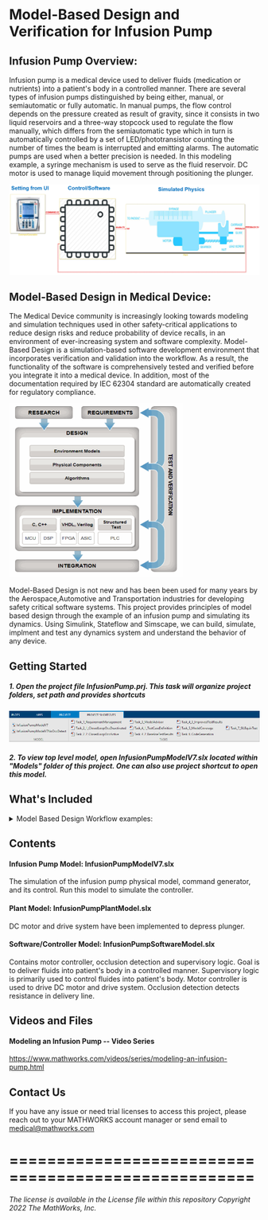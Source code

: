 # Model-Based Design and Verification for Infusion Pump

## Infusion Pump Overview:


Infusion pump is a medical device used to deliver fluids (medication or nutrients) into a patient's body in a controlled manner.
There are several types of infusion pumps distinguished by being either, manual, or semiautomatic or fully automatic. 
In manual pumps, the flow control depends on the pressure created as result of gravity, since it consists in two liquid reservoirs and a three-way stopcock used to regulate the flow manually, which differs from the semiautomatic type which in turn is automatically controlled by a set of LED/phototransistor counting the number of times the beam is interrupted and emitting alarms. 
The automatic pumps are used when a better precision is needed. In this modeling example, a syringe mechanism is used to serve as the fluid reservoir. DC motor is used to manage liquid movement through positioning the plunger. 

![Top Level Model](Image/top_level.jpg)

## Model-Based Design in Medical Device:


The Medical Device community is increasingly looking towards modeling and simulation techniques used in other safety-critical applications to reduce design risks and reduce probability of device recalls, in an environment of ever-increasing system and software complexity. 
Model-Based Design is a simulation-based software development environment that incorporates verification and validation into the workflow. As a result, the functionality of the software is comprehensively tested and verified before you integrate it into a medical device. In addition, most of the documentation required by IEC 62304 standard are automatically created for regulatory compliance.

<img src="./Image/MBD_Workflow.gif" width=350 height=350>

Model-Based Design is not new and has been been used for many years by the Aerospace,Automotive and Transportation industries for developing safety critical software systems. This project provides principles of model based design through the example of an infusion pump and simulating its dynamics. Using Simulink, Stateflow and Simscape, we can build, simulate, implment and test any dynamics system and understand the behavior of any device. 

## Getting Started


##### 1. Open the project file InfusionPump.prj. This task will organize project folders, set path and provides shortcuts

![](Image/Project_Shortcut.gif)

##### 2. To view top level model, open InfusionPumpModelV7.slx located within "Models" folder of this project. One can also use project shortcut to open this model.

## What's Included

<details>


This project covers many short examples of critical model based design workflow. As, you can see from figure below, except realtime simulation/testing and cerrtification, we have provided all other examples. Please follow scripts below to execute each segment of the workflow.

<img src="Image/MBD_adoption.gif" width=750 height=500>

**[i] Requirement Management:** Click on 'Task_1_RequirementManagement' from project shortcut. This task will open original system level requirmenet document (Syringe Infusion Pump Delivery Logic Requirement.docx), model with requirements are tied to it and final report genereted which shows traceability between requirement and models
    
**[ii] Algorithm Design:** Open a high level infusion pump model which contains plant and controller models by clicking on 'Task_2_1_ClosedLoopOccDeactivated' or 'Task_2_2_ClosedLoopOccActive'. Simulink, Stateflow and Simscape products are used to build this model.
    
**[iii] Modeling Standards:** The MathWorks 'Model Advisor' assists the developer in reporting violations of block settings, model configurations, or modeling styles (readability) that do not comply with such guidelines. 'Task_3_ModelAdvisor' opens model advisor toolbox for infusion pump top level model. User can select/deselect checks
    
**[iv] Simulink Test:** Tasks_4_1, Tasks_4_2 and Tasks_4_3 are related to simulink test. Unit test, baseline test and report generations examples are covered in these three tasks.
    
**[v] Simulink Coverage:** 'Task_5_ModelCoverage' initiate simulink design verifier and shows workflow to automatically generate extended test cases to make sure design has been completely tested with 100% coverage. 
    
**[vi] Code Generation:** 'Task_6_CodeGeneration' generates code for Infusion pump software model which includes supervisory logic, occlusion detection and motor controller.
    
**[vii] SIL/PIL Testing:** 'Task_7_SILEquivTest' test numerically equivalency between motor controller model and generated code.

**[viii] Parameter Sweep & Parallel Processing:** 'Task_8_ParameterSweep' save the results for the occlusion detection test with various critical parameter variation. This script implemented to run this parameter sweep using parallel processing (through local workers) to expedite test data generation process. 

<summary> Model Based Design Workflow examples: </summary></details>

## Contents


#### Infusion Pump Model: InfusionPumpModelV7.slx

The simulation of the infusion pump physical model, command generator, and its control. Run this model to simulate the controller. 

#### Plant Model: InfusionPumpPlantModel.slx

DC motor and drive system have been implemented to depress plunger. 

#### Software/Controller Model: InfusionPumpSoftwareModel.slx

Contains motor controller, occlusion detection and supervisory logic. Goal is to deliver fluids into patient's body in a controlled manner. Supervisory logic is primarily used to control fluides into patient's body. Motor controller is used to drive DC motor and drive system. Occlusion detection detects resistance in delivery line.



## Videos and Files


#### Modeling an Infusion Pump -- Video Series
https://www.mathworks.com/videos/series/modeling-an-infusion-pump.html


## Contact Us


If you have any issue or need trial licenses to access this project, please reach out to your MATHWORKS account manager or send email to medical@mathworks.com


====================================================
====================================================

_The license is available in the License file within this repository_
_Copyright 2022 The MathWorks, Inc._

